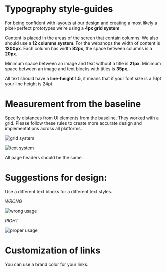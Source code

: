 # Typography style-guides

For being confident with layouts at our design and creating a most likely a pixel-perfect prototypes we’re using a **4px grid system**.

Content is placed in the areas of the screen that contain columns. We also should use a **12 columns system**. For the webshops the width of content is **1200px**. Each column has width **82px**, the space between columns is a **20px**.

Minimum space between an image and text without a title is **21px**. Minimum space between an image and text blocks with titles is **35px**.

All text should have a **line-height 1.5**, it means that if your font size is a 16pt your line height is 24pt.

# Measurement from the baseline

Specify distances from UI elements from the baseline. They worked with a grid. Please follow these rules to create more accurate design and implementations across all platforms.

![grid system](https://raw.githubusercontent.com/teamforus/general/typography-styleguides/manuals/design/typography-styleguides-images/Grid%20system.png)

![text system](https://raw.githubusercontent.com/teamforus/general/typography-styleguides/manuals/design/typography-styleguides-images/Text%20guides.jpg)

All page headers should be the same.

# Suggestions for design:

Use a different text blocks for a different text styles.

*WRONG*

![wrong usage](https://raw.githubusercontent.com/teamforus/general/typography-styleguides/manuals/design/typography-styleguides-images/Wrong%20using.png)

*RIGHT*

![proper usage](https://raw.githubusercontent.com/teamforus/general/typography-styleguides/manuals/design/typography-styleguides-images/Right.png)

# Customization of links 

You can use a brand color for your links.
